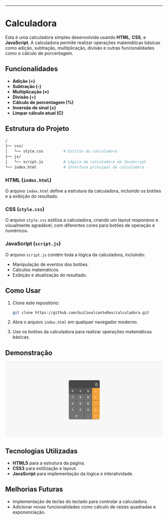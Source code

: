

---

# Calculadora

Esta é uma calculadora simples desenvolvida usando **HTML**, **CSS**, e **JavaScript**. A calculadora permite realizar operações matemáticas básicas como adição, subtração, multiplicação, divisão e outras funcionalidades como o cálculo de porcentagem.

## Funcionalidades

- **Adição (+)**
- **Subtração (-)**
- **Multiplicação (×)**
- **Divisão (÷)**
- **Cálculo de porcentagem (%)**
- **Inversão de sinal (±)**
- **Limpar cálculo atual (C)**

## Estrutura do Projeto

```bash
/
├── css/
│   └── style.css         # Estilos da calculadora
├── js/
│   └── script.js         # Lógica da calculadora em JavaScript
└── index.html            # Interface principal da calculadora
```

### HTML (`index.html`)

O arquivo `index.html` define a estrutura da calculadora, incluindo os botões e a exibição do resultado.

### CSS (`style.css`)

O arquivo `style.css` estiliza a calculadora, criando um layout responsivo e visualmente agradável, com diferentes cores para botões de operação e numéricos.

### JavaScript (`script.js`)

O arquivo `script.js` contém toda a lógica da calculadora, incluindo:

- Manipulação de eventos dos botões.
- Cálculos matemáticos.
- Exibição e atualização do resultado.

## Como Usar

1. Clone este repositório:
   ```bash
   git clone https://github.com/GuiCavalcanteDev/calculadora.git
   ```

2. Abra o arquivo `index.html` em qualquer navegador moderno.

3. Use os botões da calculadora para realizar operações matemáticas básicas.

## Demonstração

![Calculadora](./img/image.png)

## Tecnologias Utilizadas

- **HTML5** para a estrutura da página.
- **CSS3** para estilização e layout.
- **JavaScript** para implementação da lógica e interatividade.

## Melhorias Futuras

- Implementação de teclas do teclado para controlar a calculadora.
- Adicionar novas funcionalidades como cálculo de raízes quadradas e exponenciação.
